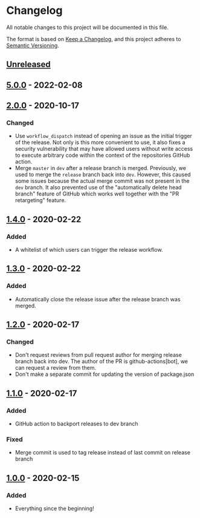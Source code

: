 # Changelog

All notable changes to this project will be documented in this file.

The format is based on [Keep a Changelog](https://keepachangelog.com/en/1.0.0/),
and this project adheres to [Semantic Versioning](https://semver.org/spec/v2.0.0.html).

## [Unreleased]

## [5.0.0] - 2022-02-08

## [2.0.0] - 2020-10-17

### Changed

-   Use `workflow_dispatch` instead of opening an issue as the initial trigger of the release.
    Not only is this more convenient to use, it also fixes a security vulnerability that may have allowed users without write access to execute arbitrary code within the context of the repositories GitHub action.
-   Merge `master` in `dev` after a release branch is merged.
    Previously, we used to merge the `release` branch back into `dev`.
    However, this caused some issues because the actual merge commit was not present in the `dev` branch.
    It also prevented use of the "automatically delete head branch" feature of GitHub which works well together with the "PR retargeting" feature.

## [1.4.0] - 2020-02-22

### Added

-   A whitelist of which users can trigger the release workflow.

## [1.3.0] - 2020-02-22

### Added

-   Automatically close the release issue after the release branch was merged.

## [1.2.0] - 2020-02-17

### Changed

-   Don't request reviews from pull request author for merging release branch back into dev.
    The author of the PR is github-actions[bot], we can request a review from them.
-   Don't make a separate commit for updating the version of package.json

## [1.1.0] - 2020-02-17

### Added

-   GitHub action to backport releases to dev branch

### Fixed

-   Merge commit is used to tag release instead of last commit on release branch

## [1.0.0] - 2020-02-15

### Added

-   Everything since the beginning!

[Unreleased]: https://github.com/majid-vultara/cypress-test/compare/5.0.0...HEAD

[5.0.0]: https://github.com/majid-vultara/cypress-test/compare/2.0.0...5.0.0

[2.0.0]: https://github.com/thomaseizinger/github-action-gitflow-release-workflow/compare/1.4.0...2.0.0

[1.4.0]: https://github.com/thomaseizinger/github-action-gitflow-release-workflow/compare/1.3.0...1.4.0

[1.3.0]: https://github.com/thomaseizinger/github-action-gitflow-release-workflow/compare/1.2.0...1.3.0

[1.2.0]: https://github.com/thomaseizinger/github-action-gitflow-release-workflow/compare/1.1.0...1.2.0

[1.1.0]: https://github.com/thomaseizinger/github-action-gitflow-release-workflow/compare/1.0.0...1.1.0

[1.0.0]: https://github.com/thomaseizinger/github-action-gitflow-release-workflow/compare/794c3ba521cae6b168def8bdbfe1aa6a2c285257...1.0.0
